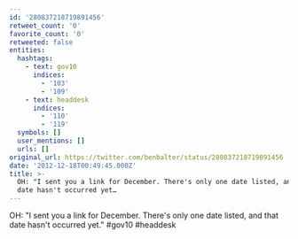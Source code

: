 ```yaml
---
id: '280837218719891456'
retweet_count: '0'
favorite_count: '0'
retweeted: false
entities:
  hashtags:
    - text: gov10
      indices:
        - '103'
        - '109'
    - text: headdesk
      indices:
        - '110'
        - '119'
  symbols: []
  user_mentions: []
  urls: []
original_url: https://twitter.com/benbalter/status/280837218719891456
date: '2012-12-18T00:49:45.000Z'
title: >-
  OH: "I sent you a link for December. There's only one date listed, and that
  date hasn't occurred yet…
---
```


OH: "I sent you a link for December. There's only one date listed, and that date hasn't occurred yet." #gov10 #headdesk